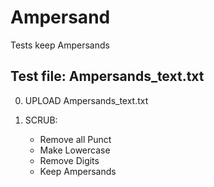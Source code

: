 Ampersand
==========

Tests keep Ampersands

## Test file: Ampersands_text.txt

0. UPLOAD Ampersands_text.txt

1. SCRUB: 
    - Remove all Punct
    - Make Lowercase
    - Remove Digits
    - Keep Ampersands

